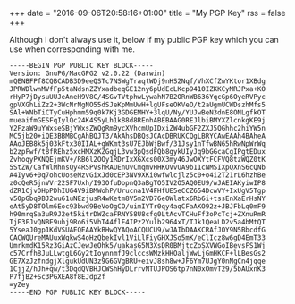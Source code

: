+++
date = "2016-09-06T20:58:16+01:00"
title = "My PGP Key"
rss = false
+++

Although I don't always use it, below if my public PGP key which you can use when corresponding with me.

	-----BEGIN PGP PUBLIC KEY BLOCK-----
	Version: GnuPG/MacGPG2 v2.0.22 (Darwin)
	mQENBFPf8CQBCADB3D9eeQSTc7NSWgTraqtWDj9nHS2Nqf/VhXCfZwYKtor1XBdg
	JPRWDlwnMVfFp5taNdsnZZYxadbeqGE12ny6pUdEcLKcp9410IZKKCyMRJPxa+KO
	rHyP7jDysuUUJeAneH9V8C/4SGvTVtphwLywahN7B2ORnWB636YqcGp6OyeRVPyc
	gpVXGhLiZz2+3WcNrNgNO55dSJeKpMmUwH+lgUFseOKVeO/t2aUgmUCWDszhMfs5
	SAl+WNbTiCTyCuHphmm59q0k7Kj3GDGEMHY+3lqU/Ny/YUJwBeN3dnE8ONLgfkOT
	mueaifmGESFqIylQc24K4S5yLh1k88d8REnhABEBAAG0REJlbiBMYXZlcnkgKE9j
	Y2FzaW9uYWxseSBjYWxsZWQgRm9ycXVhcmUpIDxiZW4ubGF2ZXJ5QGhhc2hiYW5n
	MC5jb20+iQE3BBMBCgAhBQJT3/AkAhsDBQsJCAcDBRUKCQgLBRYCAwEAAh4BAheA
	AAoJEB8k5j03kFtx30IIAL+gWKmt3sU7EJbWjBwf/31Jsy1nTfwBN65hRwNpWrWq
	b2zpFwf/t8fREhz5xcHMXzKZGqjL3vw3pQsdFQb8gykUIyJq9bGGcaCgIPgtEDux
	ZvhoqyPXNQEjmKV+/RB6l2OOy1RDrIxXGXcs00X3my46JwOXYtFCFVQ8tzWQZ0tK
	5StZW/CafWlMhnsQy4RSPVshRAUEnUvCmqmvHHKOVvUA9b11cNMSIXpQXnS6cQNb
	A4Iyv6+0q7ohcUoseMzvGixJd0cEP3NV9XKi0wfwlcjlz5c0+o4i2T21rL6hzhBe
	z0cQeR5jnVVr22SF7Uxh/I93OfuDopnQ3aBgTO5IV2O5AQ0EU9/wJAEIAKyiwIP8
	dZR1CjvOHpPDhIUG4V9iBMWohP/Urucna1V4FHfUE5eCCZ654DcwVY+IxUgV5Tgp
	v50pGbq9BJ2wu61uNEzjusR4wKetm8V5m2VD76e0Wlatx6Rb6i+tssEnXaErHsNY
	eAt5yD8TOlm6Eoc93bwd9BeVoOgCO/uimIYTr0qy4aqCFaAKO92z+JBJFbLq0mF9
	h90mrqSa3uR9J2et5kitrDWZcaFRNY58U8cfg0LtAcvTCHuFf3oPcTcj+ZXnuRmR
	TjE3FJvQNBE9uhj9Ro6i5VhT44flE4IPz2Yulb2964xT/TJk1QeaLD2v5a4bMtQT
	5YseaJ0gp1KdVSUAEQEAAYkBHwQYAQoACQUCU9/wJAIbDAAKCRAfJOY9N5BbcdfG
	CACWQUreMAUuxWqkwS4oHzQbekIvl1ViLlFiyGHXJSo5mK/eClIcz8w6gD4EmT33
	UmrkmdK15Rz3GiAzCJewJeOhk5/uakasG5N3XsDR0BMjtcZoSXVWGoIBevsFS1Wj
	c57Crfh8JuLLwtgL6Gy2tIoynnmfJ9clccsWMzkHHOaljWwLjGmHKCF+lLBesGs2
	GE7XzJzfndgjXlgukUdUN3z9G6GVgBRU+eivJ8sh8w+JF6Ym7UJgY0nNgCn4jqqe
	1CjjZ/hJh+qw/t3DqdQVBHJCWShHyDLrrvNTUJPOS6tp7nN0xOmvT29/5bAUxnK3
	P7fjB2+Sc3PGXEA8f8EJdp2f
	=yZey
	-----END PGP PUBLIC KEY BLOCK-----

